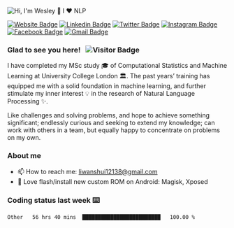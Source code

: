 ![Hi, I'm Wesley 👋 I ❤️ NLP](https://github.com/Wesley12138/Wesley12138/raw/main/assets/a.gif)

<!-- ## Hey, I'm [Wesley (Wanshui Li)!](https://github.com/Wesley12138/) 👋
**Wesley12138/Wesley12138** is a ✨ _special_ ✨ repository because its `README.md` (this file) appears on your GitHub profile. -->

[![Website Badge](https://img.shields.io/badge/-Website-3b5998?style=flat-square&logo=google-chrome&logoColor=white)](https://Wesley12138.github.io/)
[![Linkedin Badge](https://img.shields.io/badge/-LinkedIn-0e76a8?style=flat-square&logo=Linkedin&logoColor=white)](https://linkedin.com/in/wanshui-wesley-li-a4740318b/)
[![Twitter Badge](https://img.shields.io/badge/-Twitter-00acee?style=flat-square&logo=Twitter&logoColor=white)](https://twitter.com/WesleyL67261099/)
[![Instagram Badge](https://img.shields.io/badge/-Instagram-e4405f?style=flat-square&logo=Instagram&logoColor=white)](https://www.instagram.com/l1w1s/)
[![Facebook Badge](https://img.shields.io/badge/-Facebook-3f51b5?style=flat-square&logo=Facebook&logoColor=white)](https://www.facebook.com/wanshui.li/)
[![Gmail Badge](https://img.shields.io/badge/-Gmail-d32f2f?style=flat-square&logo=Gmail&logoColor=white&link=mailto:mail@jayraj.co.in)](mailto:liwanshui12138@gmail.com)

### Glad to see you here! &nbsp; ![Visitor Badge](https://visitor-badge.laobi.icu/badge?page_id=Wesley12138.Wesley12138)

I have completed my MSc study 🎓 of Computational Statistics and Machine Learning at University College London 🏛. The past years’ training has equipped me with a solid foundation in machine learning, and further stimulate my inner interest 💡 in the research of Natural Language Processing ✨.

Like challenges and solving problems, and hope to achieve something significant; endlessly curious and seeking to extend my knowledge; can work with others in a team, but equally happy to concentrate on problems on my own.


### About me

- 📫 How to reach me: liwanshui12138@gmail.com
- 📲 Love flash/install new custom ROM on Android: Magisk, Xposed

### Coding status last week ⌨️

<!--START_SECTION:waka-->

```txt
Other   56 hrs 40 mins  █████████████████████████   100.00 %
```

<!--END_SECTION:waka-->
